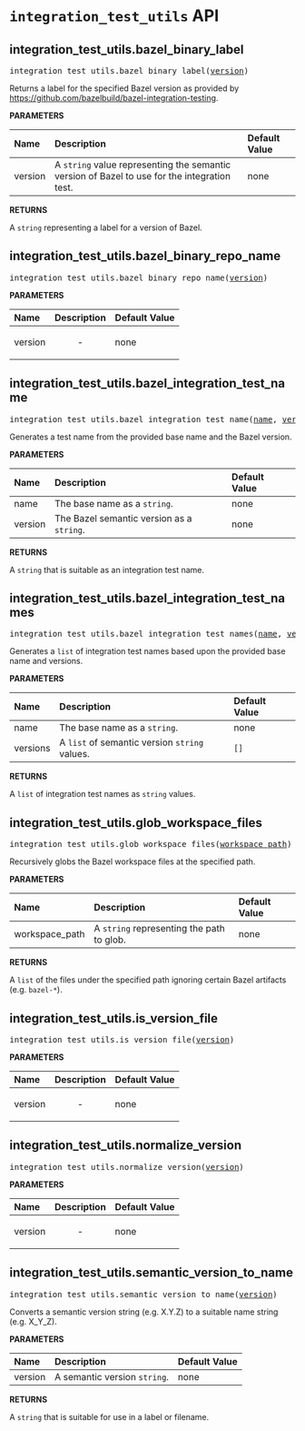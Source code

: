 <!-- Generated with Stardoc, Do Not Edit! -->
# `integration_test_utils` API


<a id="#integration_test_utils.bazel_binary_label"></a>

## integration_test_utils.bazel_binary_label

<pre>
integration_test_utils.bazel_binary_label(<a href="#integration_test_utils.bazel_binary_label-version">version</a>)
</pre>

Returns a label for the specified Bazel version as provided by https://github.com/bazelbuild/bazel-integration-testing.

**PARAMETERS**


| Name  | Description | Default Value |
| :------------- | :------------- | :------------- |
| <a id="integration_test_utils.bazel_binary_label-version"></a>version |  A <code>string</code> value representing the semantic version of Bazel to use for the integration test.   |  none |

**RETURNS**

A `string` representing a label for a version of Bazel.


<a id="#integration_test_utils.bazel_binary_repo_name"></a>

## integration_test_utils.bazel_binary_repo_name

<pre>
integration_test_utils.bazel_binary_repo_name(<a href="#integration_test_utils.bazel_binary_repo_name-version">version</a>)
</pre>



**PARAMETERS**


| Name  | Description | Default Value |
| :------------- | :------------- | :------------- |
| <a id="integration_test_utils.bazel_binary_repo_name-version"></a>version |  <p align="center"> - </p>   |  none |


<a id="#integration_test_utils.bazel_integration_test_name"></a>

## integration_test_utils.bazel_integration_test_name

<pre>
integration_test_utils.bazel_integration_test_name(<a href="#integration_test_utils.bazel_integration_test_name-name">name</a>, <a href="#integration_test_utils.bazel_integration_test_name-version">version</a>)
</pre>

Generates a test name from the provided base name and the Bazel version.

**PARAMETERS**


| Name  | Description | Default Value |
| :------------- | :------------- | :------------- |
| <a id="integration_test_utils.bazel_integration_test_name-name"></a>name |  The base name as a <code>string</code>.   |  none |
| <a id="integration_test_utils.bazel_integration_test_name-version"></a>version |  The Bazel semantic version as a <code>string</code>.   |  none |

**RETURNS**

A `string` that is suitable as an integration test name.


<a id="#integration_test_utils.bazel_integration_test_names"></a>

## integration_test_utils.bazel_integration_test_names

<pre>
integration_test_utils.bazel_integration_test_names(<a href="#integration_test_utils.bazel_integration_test_names-name">name</a>, <a href="#integration_test_utils.bazel_integration_test_names-versions">versions</a>)
</pre>

Generates a `list` of integration test names based upon the provided base name and versions.

**PARAMETERS**


| Name  | Description | Default Value |
| :------------- | :------------- | :------------- |
| <a id="integration_test_utils.bazel_integration_test_names-name"></a>name |  The base name as a <code>string</code>.   |  none |
| <a id="integration_test_utils.bazel_integration_test_names-versions"></a>versions |  A <code>list</code> of semantic version <code>string</code> values.   |  <code>[]</code> |

**RETURNS**

A `list` of integration test names as `string` values.


<a id="#integration_test_utils.glob_workspace_files"></a>

## integration_test_utils.glob_workspace_files

<pre>
integration_test_utils.glob_workspace_files(<a href="#integration_test_utils.glob_workspace_files-workspace_path">workspace_path</a>)
</pre>

Recursively globs the Bazel workspace files at the specified path.

**PARAMETERS**


| Name  | Description | Default Value |
| :------------- | :------------- | :------------- |
| <a id="integration_test_utils.glob_workspace_files-workspace_path"></a>workspace_path |  A <code>string</code> representing the path to glob.   |  none |

**RETURNS**

A `list` of the files under the specified path ignoring certain Bazel
  artifacts (e.g. `bazel-*`).


<a id="#integration_test_utils.is_version_file"></a>

## integration_test_utils.is_version_file

<pre>
integration_test_utils.is_version_file(<a href="#integration_test_utils.is_version_file-version">version</a>)
</pre>



**PARAMETERS**


| Name  | Description | Default Value |
| :------------- | :------------- | :------------- |
| <a id="integration_test_utils.is_version_file-version"></a>version |  <p align="center"> - </p>   |  none |


<a id="#integration_test_utils.normalize_version"></a>

## integration_test_utils.normalize_version

<pre>
integration_test_utils.normalize_version(<a href="#integration_test_utils.normalize_version-version">version</a>)
</pre>



**PARAMETERS**


| Name  | Description | Default Value |
| :------------- | :------------- | :------------- |
| <a id="integration_test_utils.normalize_version-version"></a>version |  <p align="center"> - </p>   |  none |


<a id="#integration_test_utils.semantic_version_to_name"></a>

## integration_test_utils.semantic_version_to_name

<pre>
integration_test_utils.semantic_version_to_name(<a href="#integration_test_utils.semantic_version_to_name-version">version</a>)
</pre>

Converts a semantic version string (e.g. X.Y.Z) to a suitable name string (e.g. X_Y_Z).

**PARAMETERS**


| Name  | Description | Default Value |
| :------------- | :------------- | :------------- |
| <a id="integration_test_utils.semantic_version_to_name-version"></a>version |  A semantic version <code>string</code>.   |  none |

**RETURNS**

A `string` that is suitable for use in a label or filename.


